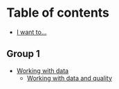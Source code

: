 # Table of contents

* [I want to...](README.md)

## Group 1

* [Working with data](group-1/working-with-data/README.md)
  * [Working with data and quality](group-1/working-with-data/working-with-data-and-quality.md)
